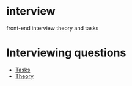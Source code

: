 # interview
front-end interview theory and tasks


<h1>Interviewing questions</h1>

<ul>
    <li>
        <a href="tasks/MAIN.md">Tasks</a>
    </li>
    <li>
        <a href="theory/MAIN.md">Theory</a>
    </li>
</ul>